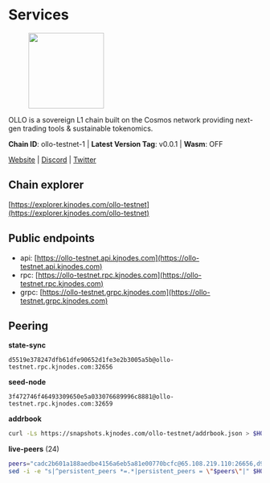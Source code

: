 # Services

<figure><img src="https://raw.githubusercontent.com/kj89/testnet_manuals/main/pingpub/logos/ollo.png" width="150" alt=""><figcaption></figcaption></figure>

OLLO is a sovereign L1 chain built on the Cosmos network providing  next-gen trading tools & sustainable tokenomics.

**Chain ID**: ollo-testnet-1 | **Latest Version Tag**: v0.0.1 | **Wasm**: OFF

[Website](https://www.ollostation.zone) | [Discord](https://discord.com/invite/GxBqZ9mSSm) | [Twitter](https://twitter.com/OLLOStation)




## Chain explorer
[https://explorer.kjnodes.com/ollo-testnet](https://explorer.kjnodes.com/ollo-testnet)

## Public endpoints

* api: [https://ollo-testnet.api.kjnodes.com](https://ollo-testnet.api.kjnodes.com)
* rpc: [https://ollo-testnet.rpc.kjnodes.com](https://ollo-testnet.rpc.kjnodes.com)
* grpc: [https://ollo-testnet.grpc.kjnodes.com](https://ollo-testnet.grpc.kjnodes.com)

## Peering

**state-sync**

```text
d5519e378247dfb61dfe90652d1fe3e2b3005a5b@ollo-testnet.rpc.kjnodes.com:32656
```

**seed-node**

```text
3f472746f46493309650e5a033076689996c8881@ollo-testnet.rpc.kjnodes.com:32659
```

**addrbook**
```bash
curl -Ls https://snapshots.kjnodes.com/ollo-testnet/addrbook.json > $HOME/.ollo/config/addrbook.json
```

**live-peers** (24)
```bash
peers="cadc2b601a188aedbe4156a6eb5a81e00770bcfc@65.108.219.110:26656,d94c9bf688c921319bf3747e41cc6bafd589ffde@65.21.134.243:26677,0d642afa8df369a5021609c43bb7765a332a615f@65.109.106.91:17656,d5519e378247dfb61dfe90652d1fe3e2b3005a5b@65.109.68.190:32656,7dc63d58dccf6777206d5cdbc1ec1b9ba5221bd5@65.108.97.58:15656,517786f9e5e9caf196fed64c2130528e0ef59643@65.109.70.23:18156,2a8f0fada8b8b71b8154cf30ce44aebea1b5fe3d@162.19.238.122:26656,43da48176665407ebbe40f809a0ec2c84ab0579e@65.109.24.121:26656,a553ae4af55d127300dd707a46e715b47a82610a@65.21.131.215:26626,67d27bdbc3c444c557d555164518d8f551a922c5@136.243.103.32:46656,42beefd08b5f8580177d1506220db3a548090262@65.108.195.29:26116,3ea40f63890f10272201edf96d2a49e197e52091@65.108.105.48:18156,412da32e046360f7e5168a89f80172ad093b17d9@65.109.37.58:17656,1d576b61c0c56a9b6ef6dabf336fd3cf04c017b1@95.217.223.85:15656,a99fc4e81770ca32d574cac2e8680dccc9b55f74@18.144.61.148:26656,ad204b3422acb2e9a364941e540c99203ec22c5c@212.23.222.93:26656,536c816c0d32ceb601fcf047284f65dc68c0513a@65.21.134.202:26626,dba5e8b41c4e369418f83a449966e4eb7ca05cd4@65.109.23.114:18156,5c2a752c9b1952dbed075c56c600c3a79b58c395@195.3.220.135:27006,9865c6e15faced6643adc228e3a59744e1b4e277@116.203.29.162:46656,e8bdc07477c4a49acf1a4c91e3dc34fe2372169e@161.97.153.160:26656,d14b740968d24aa5c31ade7dbda2b1204c40f24c@65.109.52.156:46656,8c4a28db4a9f4a37725d504d6f87fb5e1aee0266@49.12.216.13:46656,90ad9622ac54023fe4ee9824d77b5d3e3c25c245@162.55.234.70:54956"
sed -i -e "s|^persistent_peers *=.*|persistent_peers = \"$peers\"|" $HOME/.ollo/config/config.toml
```
